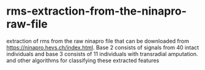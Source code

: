 # rms-extraction-from-the-ninapro-raw-file
extraction of rms from the raw ninapro file that can be downloaded from https://ninapro.hevs.ch/index.html. Base 2 consists of signals from 40 intact individuals and base 3 consists of 11 individuals with transradial amputation. 
and other algorithms for classifying these extracted features
